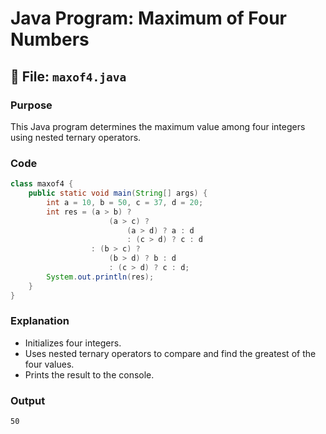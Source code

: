 
# Java Program: Maximum of Four Numbers

## 📄 File: `maxof4.java`

### **Purpose**
This Java program determines the maximum value among four integers using nested ternary operators.

### **Code**
```java
class maxof4 {
    public static void main(String[] args) {
        int a = 10, b = 50, c = 37, d = 20;
        int res = (a > b) ? 
                      (a > c) ? 
                          (a > d) ? a : d 
                          : (c > d) ? c : d 
                  : (b > c) ? 
                      (b > d) ? b : d 
                      : (c > d) ? c : d;
        System.out.println(res);
    }
}
```

### **Explanation**
- Initializes four integers.
- Uses nested ternary operators to compare and find the greatest of the four values.
- Prints the result to the console.

### **Output**
```
50
```

